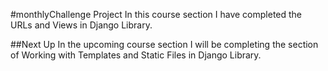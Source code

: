 #monthlyChallenge Project
In this course section I have completed the URLs and Views in Django Library.

##Next Up
In the upcoming course section I will be completing the section of Working with Templates and Static Files in Django Library.
